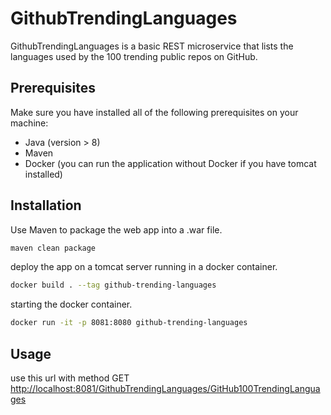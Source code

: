 # GithubTrendingLanguages

GithubTrendingLanguages is a basic REST microservice that lists the languages used by the 100 trending public repos on GitHub.

## Prerequisites
Make sure you have installed all of the following prerequisites on your machine:
* Java (version > 8)
* Maven
* Docker (you can run the application without Docker if you have tomcat installed)

## Installation

Use Maven to package the web app into a .war file.

```bash
maven clean package
```

deploy the app on a tomcat server running in a docker container.

```bash
docker build . --tag github-trending-languages
```
starting the docker container.

```bash
docker run -it -p 8081:8080 github-trending-languages
```

## Usage
use this url with method GET
[http://localhost:8081/GithubTrendingLanguages/GitHub100TrendingLanguages](http://localhost:8081/GithubTrendingLanguages/GitHub100TrendingLanguages)